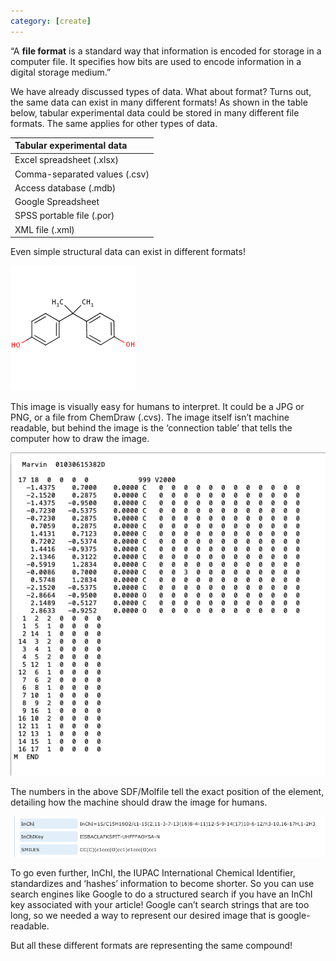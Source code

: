 ```yaml
---
category: [create]
---
```

“A **file format** is a standard way that information is encoded for storage in a computer file. It specifies how bits are used to encode information in a digital storage medium.”      

We have already discussed types of data. What about format? Turns out, the same data can exist in many different formats!
As shown in the table below, tabular experimental data could be stored in many different file formats. The same applies for other types of data.

|Tabular experimental data|
| :------------- |
|Excel spreadsheet (.xlsx)|
|Comma-separated values (.csv)|
|Access database (.mdb)|
|Google Spreadsheet|
|SPSS portable file (.por)|
|XML file (.xml)|

Even simple structural data can exist in different formats!

<span class="img-md">![image2]</span>

This image is visually easy for humans to interpret.
It could be a JPG or PNG, or a file from ChemDraw (.cvs). The image itself isn’t machine readable, but behind the image is the ‘connection table’ that tells the computer how to draw the image.    

<span class="img-md">![image3]</span>

The numbers in the above SDF/Molfile tell the exact position of the element, detailing how the machine should draw the image for humans.

<span class="img-md">![image1]</span>

To go even further, InChI, the IUPAC International Chemical Identifier, standardizes and ‘hashes’ information to become shorter. So you can use search engines like Google to do a structured search if you have an InChI key associated with your article! Google can’t search strings that are too long, so we needed a way to represent our desired image that is google-readable.

But all these different formats are representing the same compound!


[image1]: /img/file-formats/image1.png
[image2]: /img/file-formats/image2.png
[image3]: /img/file-formats/image3.png
